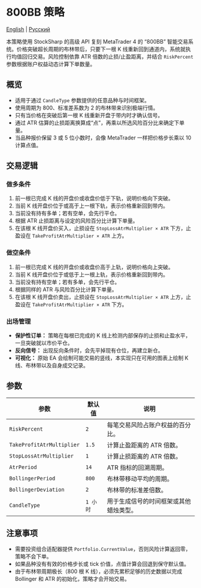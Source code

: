 # 800BB 策略
[English](README.md) | [Русский](README_ru.md)

本策略使用 StockSharp 的高级 API 复刻 MetaTrader 4 的 “800BB” 智能交易系统。价格突破超长周期的布林带后，只要下一根 K 线重新回到通道内，系统就执行均值回归交易。风险控制依靠 ATR 倍数的止损/止盈距离，并结合 `RiskPercent` 参数根据账户权益动态计算下单数量。

## 概览

- 适用于通过 `CandleType` 参数提供的任意品种与时间框架。
- 使用周期为 800、标准差系数为 2 的布林带来识别极端行情。
- 只有当价格在突破后第一根 K 线重新开盘于带内时才确认信号。
- 通过 ATR 估算的止损距离换算成“点”，再乘以所选风险百分比来确定下单量。
- 当品种报价保留 3 或 5 位小数时，会像 MetaTrader 一样把价格步长乘以 10 计算点值。

## 交易逻辑

### 做多条件

1. 前一根已完成 K 线的开盘价或收盘价低于下轨，说明价格向下突破。
2. 当前 K 线开盘价位于或高于上一根下轨，表示价格重新回到带内。
3. 当前没有持有多单；若有空单，会先行平仓。
4. 根据 ATR 止损距离与设定的风险百分比计算下单量。
5. 在该根 K 线开盘价买入，止损设在 `StopLossAtrMultiplier × ATR` 下方，止盈设在 `TakeProfitAtrMultiplier × ATR` 上方。

### 做空条件

1. 前一根已完成 K 线的开盘价或收盘价高于上轨，说明价格向上突破。
2. 当前 K 线开盘价位于或低于上一根上轨，表示价格重新回到带内。
3. 当前没有持有空单；若有多单，会先行平仓。
4. 根据同样的 ATR 与风险百分比计算下单量。
5. 在该根 K 线开盘价卖出，止损设在 `StopLossAtrMultiplier × ATR` 上方，止盈设在 `TakeProfitAtrMultiplier × ATR` 下方。

### 出场管理

- **保护性订单：** 策略在每根已完成的 K 线上检测内部保存的止损和止盈水平，一旦突破就以市价平仓。
- **反向信号：** 出现反向条件时，会先平掉现有仓位，再建立新仓。
- **可视化：** 原始 EA 会绘制可能交易的竖线，本实现只在可用的图表上绘制 K 线、布林带以及自身成交记录。

## 参数

| 参数 | 默认值 | 说明 |
|------|--------|------|
| `RiskPercent` | `2` | 每笔交易风险占账户权益的百分比。 |
| `TakeProfitAtrMultiplier` | `1.5` | 计算止盈距离的 ATR 倍数。 |
| `StopLossAtrMultiplier` | `1` | 计算止损距离的 ATR 倍数。 |
| `AtrPeriod` | `14` | ATR 指标的回溯周期。 |
| `BollingerPeriod` | `800` | 布林带移动平均的周期。 |
| `BollingerDeviation` | `2` | 布林带的标准差倍数。 |
| `CandleType` | `1 小时` | 用于生成信号的时间框架或其他蜡烛类型。 |

## 注意事项

- 需要投资组合适配器提供 `Portfolio.CurrentValue`，否则风险计算返回零，策略不会下单。
- 如果品种没有有效的价格步长或 tick 价值，点值计算会回退到保守默认值。
- 由于布林带周期极长（800 根 K 线），必须先累积足够的历史数据以完成 Bollinger 和 ATR 的初始化，策略才会开始交易。
